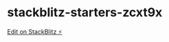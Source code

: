 # stackblitz-starters-zcxt9x

[Edit on StackBlitz ⚡️](https://stackblitz.com/edit/stackblitz-starters-zcxt9x)